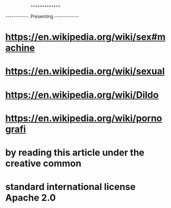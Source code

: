                *************
   -----------.  Presenting  ------------
# https://en.wikipedia.org/wiki/sex#machine
# https://en.wikipedia.org/wiki/sexual
# https://en.wikipedia.org/wiki/Dildo
# https://en.wikipedia.org/wiki/pornografi
# by reading this article under the creative common 
# standard international license Apache 2.0   

